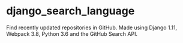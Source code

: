 # django_search_language
Find recently updated repositories in GitHub. Made using Django 1.11, Webpack 3.8, Python 3.6 and the GitHub Search API. 

